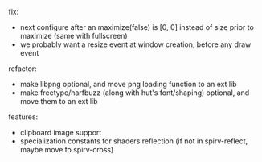 fix:
  - next configure after an maximize(false) is [0, 0] instead of size prior to maximize (same with fullscreen)
  - we probably want a resize event at window creation, before any draw event

refactor: 
  - make libpng optional, and move png loading function to an ext lib
  - make freetype/harfbuzz (along with hut's font/shaping) optional, and move them to an ext lib

features:
  - clipboard image support
  - specialization constants for shaders reflection (if not in spirv-reflect, maybe move to spirv-cross)
